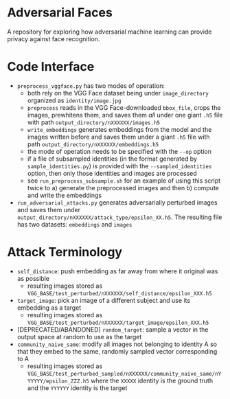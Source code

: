 # Adversarial Faces
A repository for exploring how adversarial machine learning can provide privacy against face recognition. 

# Code Interface
* `preprocess_vggface.py` has two modes of operation:
  * both rely on the VGG Face dataset being under `image_directory` organized as `identity/image.jpg`
  * `preprocess` reads in the VGG Face-downloaded `bbox_file`, crops the images, prewhitens them, and saves them *all* under one giant `.h5` file with path `output_directory/nXXXXXX/images.h5`
  * `write_embeddings` generates embeddings from the model and the images written before and saves them under a giant `.h5` file with path `output_directory/nXXXXXX/embeddings.h5`
  * the mode of operation needs to be specified with the `--op` option
  * if a file of subsampled identities (in the format generated by `sample_identities.py`) is provided with the `--sampled_identities` option, then only those identities and images are processed
  * see `run_preprocess_subsample.sh` for an example of using this script twice to a) generate the preprocessed images and then b) compute and write the embeddings
* `run_adversarial_attacks.py` generates adversarially perturbed images and saves them under `output_directory/nXXXXXX/attack_type/epsilon_XX.h5`. The resulting file has two datasets: `embeddings` and `images`

# Attack Terminology
* `self_distance`: push embedding as far away from where it original was as possible
  * resulting images stored as `VGG_BASE/test_perturbed/nXXXXXX/self_distance/epsilon_XXX.h5`
* `target_image`: pick an image of a different subject and use its embedding as a target
  * resulting images stored as `VGG_BASE/test_perturbed/nXXXXXX/target_image/epsilon_XXX.h5`
* [DEPRECATED/ABANDONED] `random_target`: sample a vector in the output space at random to use as the target
* `community_naive_same`: modify all images not belonging to identity A so that they embed to the same, randomly sampled vector corresponding to A
  * resulting images stored as `VGG_BASE/test_perturbed_sampled/nXXXXXX/community_naive_same/nYYYYYY/epsilon_ZZZ.h5` where the `XXXXX` identity is the ground truth and the `YYYYYY` identity is the target

